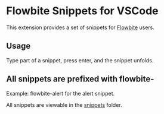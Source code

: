 # Flowbite Snippets for VSCode
This extension provides a set of snippets for [Flowbite](https://flowbite.com) users.

## Usage
Type part of a snippet, press enter, and the snippet unfolds.

## All snippets are prefixed with flowbite-

Example: flowbite-alert for the alert snippet.

All snippets are viewable in the [snippets](https://github.com/themesberg/flowbite-snippets/tree/master/snippets) folder.
